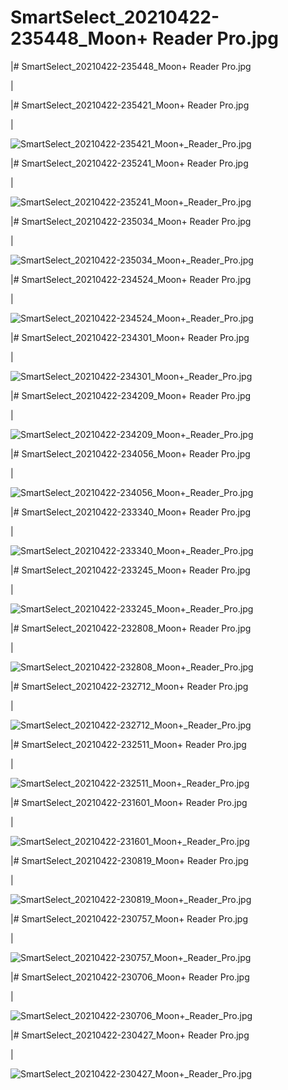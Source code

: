 # SmartSelect_20210422-235448_Moon+ Reader Pro.jpg

|# SmartSelect_20210422-235448_Moon+ Reader Pro.jpg

|

|# SmartSelect_20210422-235421_Moon+ Reader Pro.jpg

|

![SmartSelect_20210422-235421_Moon+_Reader_Pro.jpg](image/SmartSelect_20210422-235421_Moon+_Reader_Pro.jpg)

|# SmartSelect_20210422-235241_Moon+ Reader Pro.jpg

|

![SmartSelect_20210422-235241_Moon+_Reader_Pro.jpg](image/SmartSelect_20210422-235241_Moon+_Reader_Pro.jpg)

|# SmartSelect_20210422-235034_Moon+ Reader Pro.jpg

|

![SmartSelect_20210422-235034_Moon+_Reader_Pro.jpg](image/SmartSelect_20210422-235034_Moon+_Reader_Pro.jpg)

|# SmartSelect_20210422-234524_Moon+ Reader Pro.jpg

|

![SmartSelect_20210422-234524_Moon+_Reader_Pro.jpg](image/SmartSelect_20210422-234524_Moon+_Reader_Pro.jpg)

|# SmartSelect_20210422-234301_Moon+ Reader Pro.jpg

|

![SmartSelect_20210422-234301_Moon+_Reader_Pro.jpg](image/SmartSelect_20210422-234301_Moon+_Reader_Pro.jpg)

|# SmartSelect_20210422-234209_Moon+ Reader Pro.jpg

|

![SmartSelect_20210422-234209_Moon+_Reader_Pro.jpg](image/SmartSelect_20210422-234209_Moon+_Reader_Pro.jpg)

|# SmartSelect_20210422-234056_Moon+ Reader Pro.jpg

|

![SmartSelect_20210422-234056_Moon+_Reader_Pro.jpg](image/SmartSelect_20210422-234056_Moon+_Reader_Pro.jpg)

|# SmartSelect_20210422-233340_Moon+ Reader Pro.jpg

|

![SmartSelect_20210422-233340_Moon+_Reader_Pro.jpg](image/SmartSelect_20210422-233340_Moon+_Reader_Pro.jpg)

|# SmartSelect_20210422-233245_Moon+ Reader Pro.jpg

|

![SmartSelect_20210422-233245_Moon+_Reader_Pro.jpg](image/SmartSelect_20210422-233245_Moon+_Reader_Pro.jpg)

|# SmartSelect_20210422-232808_Moon+ Reader Pro.jpg

|

![SmartSelect_20210422-232808_Moon+_Reader_Pro.jpg](image/SmartSelect_20210422-232808_Moon+_Reader_Pro.jpg)

|# SmartSelect_20210422-232712_Moon+ Reader Pro.jpg

|

![SmartSelect_20210422-232712_Moon+_Reader_Pro.jpg](image/SmartSelect_20210422-232712_Moon+_Reader_Pro.jpg)

|# SmartSelect_20210422-232511_Moon+ Reader Pro.jpg

|

![SmartSelect_20210422-232511_Moon+_Reader_Pro.jpg](image/SmartSelect_20210422-232511_Moon+_Reader_Pro.jpg)

|# SmartSelect_20210422-231601_Moon+ Reader Pro.jpg

|

![SmartSelect_20210422-231601_Moon+_Reader_Pro.jpg](image/SmartSelect_20210422-231601_Moon+_Reader_Pro.jpg)

|# SmartSelect_20210422-230819_Moon+ Reader Pro.jpg

|

![SmartSelect_20210422-230819_Moon+_Reader_Pro.jpg](image/SmartSelect_20210422-230819_Moon+_Reader_Pro.jpg)

|# SmartSelect_20210422-230757_Moon+ Reader Pro.jpg

|

![SmartSelect_20210422-230757_Moon+_Reader_Pro.jpg](image/SmartSelect_20210422-230757_Moon+_Reader_Pro.jpg)

|# SmartSelect_20210422-230706_Moon+ Reader Pro.jpg

|

![SmartSelect_20210422-230706_Moon+_Reader_Pro.jpg](image/SmartSelect_20210422-230706_Moon+_Reader_Pro.jpg)

|# SmartSelect_20210422-230427_Moon+ Reader Pro.jpg

|

![SmartSelect_20210422-230427_Moon+_Reader_Pro.jpg](image/SmartSelect_20210422-230427_Moon+_Reader_Pro.jpg)
